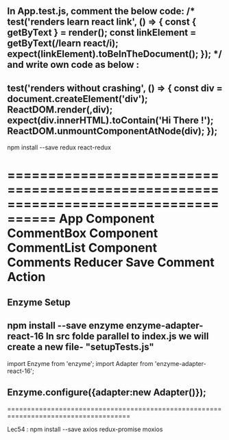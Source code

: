 In App.test.js,
comment the below code:
/*
test('renders learn react link', () => {
  const { getByText } = render(<App />);
  const linkElement = getByText(/learn react/i);
  expect(linkElement).toBeInTheDocument();
}); */
and write own code as below :
------------------------------------------------------
test('renders without crashing', () => {
  const div = document.createElement('div');
  ReactDOM.render(<App/>,div);
  expect(div.innerHTML).toContain('Hi There !');
  ReactDOM.unmountComponentAtNode(div);
});
------------------------------------------------------

npm install --save redux react-redux

====================================================================================
App Component
CommentBox Component
CommentList Component
Comments Reducer
Save Comment Action
====================================================================================
Enzyme Setup
------------

npm install --save enzyme enzyme-adapter-react-16
In src folde parallel to index.js we will create a new file- "setupTests.js"
----------------------------------------------
import Enzyme from 'enzyme';
import Adapter from 'enzyme-adapter-react-16';

Enzyme.configure({adapter:new Adapter()});
--------------------------------------------
=====================================================================================


Lec54 : npm install --save axios redux-promise moxios